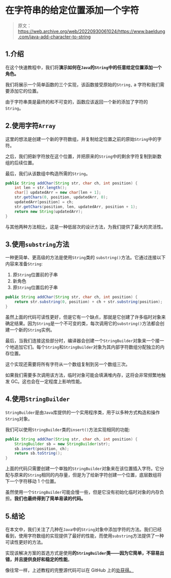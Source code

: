 # 在字符串的给定位置添加一个字符

> 原文：<https://web.archive.org/web/20220930061024/https://www.baeldung.com/java-add-character-to-string>

## 1.介绍

在这个快速教程中，我们将**演示如何在`Java`的`String`中的任意给定位置添加一个角色。**

我们将展示一个简单函数的三个实现，该函数接受原始的`String,` a 字符和我们需要添加它的位置。

由于字符串类是最终的和不可变的，函数应该返回一个新的添加了字符的`String`。

## 2.使用字符`Array`

这里的想法是创建一个新的字符数组，并复制给定位置之前的原始`String`中的字符。

之后，我们把新字符放在这个位置，并把原来的`String`中的剩余字符复制到新数组的后续位置。

最后，我们从该数组中构造所需的`String`。

```java
public String addChar(String str, char ch, int position) {
    int len = str.length();
    char[] updatedArr = new char[len + 1];
    str.getChars(0, position, updatedArr, 0);
    updatedArr[position] = ch;
    str.getChars(position, len, updatedArr, position + 1);
    return new String(updatedArr);
}
```

与其他两种方法相比，这是一种低层次的设计方法，为我们提供了最大的灵活性。

## 3.使用`substring`方法

一种更简单、更高级的方法是使用`String`类的 `substring()`方法。它通过连接以下内容来准备`String`:

1.  原`String`位置前的子串
2.  新角色
3.  原`String`位置后的子串

```java
public String addChar(String str, char ch, int position) {
    return str.substring(0, position) + ch + str.substring(position);
}
```

虽然上面的代码可读性更好，但是它有一个缺点，那就是它创建了许多临时对象来确定结果。因为`String`是一个不可变的类，每次调用它的`substring()`方法都会创建一个新的`String`实例。

最后，当我们连接这些部分时，编译器会创建一个`StringBuilder`对象来一个接一个地追加它们。每个`String`和`StringBuilder`对象为其内部字符数组分配独立的内存位置。

这个实现还需要将所有字符从一个数组复制到另一个数组三次。

如果我们需要多次调用该方法，临时对象可能会填满堆内存，这将会非常频繁地触发 GC。这也会在一定程度上影响性能。

## 4.使用`StringBuilder`

`StringBuilder`是由`Java`库提供的一个实用程序类，用于以多种方式构造和操作`String`对象。

我们可以使用`StringBuilder`类的`insert()`方法实现相同的功能:

```java
public String addChar(String str, char ch, int position) {
    StringBuilder sb = new StringBuilder(str);
    sb.insert(position, ch);
    return sb.toString();
}
```

上面的代码只需要创建一个单独的`StringBuilder`对象来在该位置插入字符。它分配与原来的`String`相同的内存量，但是为了给新字符创建一个位置，底层数组将下一个字符移动 1 个位置。

虽然使用一个`StringBuilder`可能会慢一些，但是它没有初始化临时对象的内存负担。**我们也最终得到了简单易读的代码。**

## 5.结论

在本文中，我们关注了几种在`Java`中的`String`对象中添加字符的方法。我们已经看到，使用字符数组的实现提供了最好的性能，而使用`substring`方法提供了一种可读性更好的方法。

实现该解决方案的首选方式是使用**的`StringBuilder`类——因为它简单，不容易出错，并且提供良好和稳定的性能**。

像往常一样，上述教程的完整源代码可以在 GitHub 上的[处获得。](https://web.archive.org/web/20221206170156/https://github.com/eugenp/tutorials/tree/master/core-java-modules/core-java-string-algorithms-2)